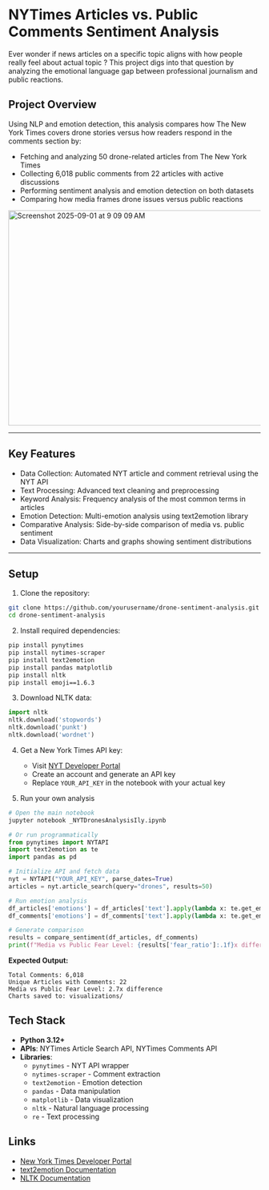# NYTimes Articles vs. Public Comments Sentiment Analysis

Ever wonder if news articles on a specific topic aligns with how people really feel about actual topic ? This project digs into that question by analyzing the emotional language gap between professional journalism and public reactions.

## Project Overview

Using NLP and emotion detection, this analysis compares how The New York Times covers drone stories versus how readers respond in the comments section by:

- Fetching and analyzing 50 drone-related articles from The New York Times
- Collecting 6,018 public comments from 22 articles with active discussions
- Performing sentiment analysis and emotion detection on both datasets
- Comparing how media frames drone issues versus public reactions

<img width="953" height="430" alt="Screenshot 2025-09-01 at 9 09 09 AM" src="https://github.com/user-attachments/assets/840cf1cd-147f-4bbb-8368-4b701deb844d" />

---

## Key Features

- Data Collection: Automated NYT article and comment retrieval using the NYT API
- Text Processing: Advanced text cleaning and preprocessing
- Keyword Analysis: Frequency analysis of the most common terms in articles
- Emotion Detection: Multi-emotion analysis using text2emotion library
- Comparative Analysis: Side-by-side comparison of media vs. public sentiment
- Data Visualization: Charts and graphs showing sentiment distributions

---

## Setup 

1. Clone the repository:
```bash
git clone https://github.com/yourusername/drone-sentiment-analysis.git
cd drone-sentiment-analysis
```

2. Install required dependencies:
```bash
pip install pynytimes
pip install nytimes-scraper
pip install text2emotion
pip install pandas matplotlib
pip install nltk
pip install emoji==1.6.3
```

3. Download NLTK data:
```python
import nltk
nltk.download('stopwords')
nltk.download('punkt')
nltk.download('wordnet')
```

4. Get a New York Times API key:
   - Visit [NYT Developer Portal](https://developer.nytimes.com/)
   - Create an account and generate an API key
   - Replace `YOUR_API_KEY` in the notebook with your actual key
  
5. Run your own analysis

```python
# Open the main notebook
jupyter notebook _NYTDronesAnalysisIly.ipynb

# Or run programmatically
from pynytimes import NYTAPI
import text2emotion as te
import pandas as pd

# Initialize API and fetch data
nyt = NYTAPI("YOUR_API_KEY", parse_dates=True)
articles = nyt.article_search(query="drones", results=50)

# Run emotion analysis
df_articles['emotions'] = df_articles['text'].apply(lambda x: te.get_emotion(x))
df_comments['emotions'] = df_comments['text'].apply(lambda x: te.get_emotion(x))

# Generate comparison
results = compare_sentiment(df_articles, df_comments)
print(f"Media vs Public Fear Level: {results['fear_ratio']:.1f}x difference")
```

**Expected Output:**
```
Total Comments: 6,018
Unique Articles with Comments: 22
Media vs Public Fear Level: 2.7x difference
Charts saved to: visualizations/
```

## Tech Stack

- **Python 3.12+**
- **APIs**: NYTimes Article Search API, NYTimes Comments API
- **Libraries**: 
  - `pynytimes` - NYT API wrapper
  - `nytimes-scraper` - Comment extraction
  - `text2emotion` - Emotion detection
  - `pandas` - Data manipulation
  - `matplotlib` - Data visualization
  - `nltk` - Natural language processing
  - `re` - Text processing

## Links

- [New York Times Developer Portal](https://developer.nytimes.com/)
- [text2emotion Documentation](https://pypi.org/project/text2emotion/)
- [NLTK Documentation](https://www.nltk.org/)

